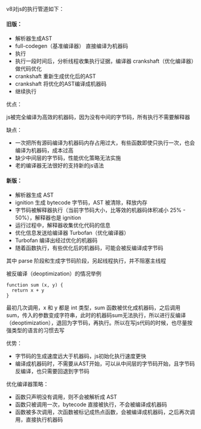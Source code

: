 v8对js的执行管道如下：

#### 旧版：
 
 - 解析器生成AST 
 - full-codegen（基准编译器） 直接编译为机器码 
 - 执行 
 - 执行一段时间后，分析线程收集执行证据，编译器 crankshaft（优化编译器） 做代码优化
 - crankshaft 重新生成优化后的AST
 - crankshaft 将优化的AST编译成机器码
 - 继续执行

优点：

js被完全编译为高效的机器码，因为没有中间的字节码，所有执行不需要解释器

缺点：

- 一次把所有源码编译为机器码内存占用过大，有些函数即使只执行一次，也会编译为机器码，成本过高
- 缺少中间层的字节码，性能优化策略无法实施
- 老的编译器无法很好的支持新的js语法

#### 新版：

- 解析器生成 AST
- ignition 生成 bytecode 字节码，AST 被清除，释放内存
- 字节码被解释器执行（当前字节码大小，比等效的机器码体积减小 25% - 50%），解释器也是 ignition
- 运行过程中，解释器收集优化代码的信息
- 优化信息发送给编译器 Turbofan（优化编译器）
- Turbofan 编译出经过优化的机器码
- 随着函数执行，有些优化后的机器码，可能会被反编译成字节码


其中 parse 阶段和生成字节码阶段，另起线程执行，并不阻塞主线程

被反编译（deoptimization）的情况举例

```
function sum (x, y) {
  return x + y
}
```
最初几次调用，x 和 y 都是 int 类型，sum 函数被优化成机器码，之后调用 sum，传入的参数变成字符串，此时的机器码sum无法执行，所以进行反编译（deoptimization），退回为字节码，再执行。所以在写js代码的时候，也尽量按强类型的语言的习惯去写

优势：

 - 字节码的生成速度远大于机器码，js初始化执行速度更快
 - 编译成机器码时，不需要从AST开始，可以从中间层的字节码开始，且字节码反编译，也只需要回退到字节码

优化编译器策略：

- 函数只声明没有调用，则不会被解析成 AST
- 函数只被调用一次，bytecode 直接被执行，不会被编译成机器码
- 函数被多次调用，次函数被标记成热点函数，会被编译成机器码，之后再次调用，直接执行机器码




